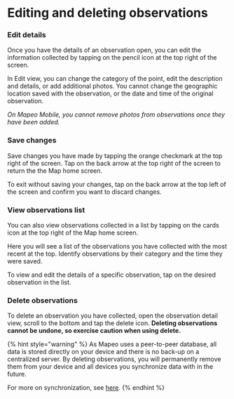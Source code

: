 # Editing and deleting observations

### Edit details

Once you have the details of an observation open, you can edit the information collected by tapping on the pencil icon at the top right of the screen.

In Edit view, you can change the category of the point, edit the description and details, or add additional photos. You cannot change the geographic location saved with the observation, or the date and time of the original observation.

_On Mapeo Mobile, you cannot remove photos from observations once they have been added._

### Save changes

Save changes you have made by tapping the orange checkmark at the top right of the screen. Tap on the back arrow at the top right of the screen to return the the Map home screen.

To exit without saving your changes, tap on the back arrow at the top left of the screen and confirm you want to discard changes.

### View observations list

You can also view observations collected in a list by tapping on the cards icon at the top right of the Map home screen.

Here you will see a list of the observations you have collected with the most recent at the top. Identify observations by their category and the time they were saved.

To view and edit the details of a specific observation, tap on the desired observation in the list.

### Delete observations

To delete an observation you have collected, open the observation detail view, scroll to the bottom and tap the delete icon. **Deleting observations cannot be undone, so exercise caution when using delete.**

{% hint style="warning" %}
As Mapeo uses a peer-to-peer database, all data is stored directly on your device and there is no back-up on a centralized server. By deleting observations, you will permanently remove them from your device and all devices you synchronize data with in the future.

For more on synchronization, see [here]().
{% endhint %}



